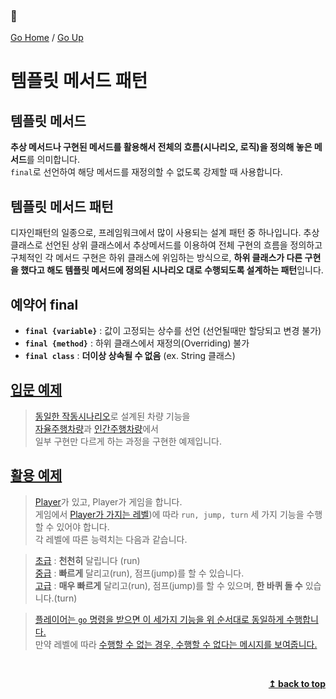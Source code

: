 ### :open_book:

[Go Home](https://github.com/devJRL/CodeLab-JAVA-Basic#codelab-java-basic) / [Go Up](..#ch08추상-클래스)

# 템플릿 메서드 패턴

## 템플릿 메서드

**추상 메서드나 구현된 메서드를 활용해서 전체의 흐름(시나리오, 로직)을 정의해 놓은 메서드**를 의미합니다.  
`final`로 선언하여 해당 메서드를 재정의할 수 없도록 강제할 때 사용합니다.

## 템플릿 메서드 패턴

디자인패턴의 일종으로, 프레임워크에서 많이 사용되는 설계 패턴 중 하나입니다.
추상 클래스로 선언된 상위 클래스에서 추상메서드를 이용하여 전체 구현의 흐름을 정의하고
구체적인 각 메서드 구현은 하위 클래스에 위임하는 방식으로,
**하위 클래스가 다른 구현을 했다고 해도 템플릿 메서드에 정의된 시나리오 대로 수행되도록 설계하는 패턴**입니다.

## 예약어 **final**

- **`final {variable}`** : 값이 고정되는 상수를 선언 (선언될때만 할당되고 변경 불가)  
- **`final {method}`** : 하위 클래스에서 재정의(Overriding) 불가  
- **`final class`** : **더이상 상속될 수 없음** (ex. String 클래스)

## [입문 예제](./CarTest.java#L13)

> [동일한 작동시나리오](./Car.java#L20)로 설계된 차량 기능을  
> [자율주행차량](./AICar.java#L6)과 [인간주행차량](./ManualCar.java#L6)에서  
> 일부 구현만 다르게 하는 과정을 구현한 예제입니다.

## [활용 예제](./PlayerTest.java)

> [Player](./Player.java#L3)가 있고, Player가 게임을 합니다.  
> 게임에서 [Player가 가지는 레벨](./PlayerLevel.java#L6))에 따라 `run, jump, turn` 세 가지 기능을  수행할 수 있어야 합니다.  
> 각 레벨에 따른 능력치는 다음과 같습니다.

> [초급](./BeginnerLevel.java#L3) : **천천히** 달립니다 (run)  
> [중급](./AdvancedLevel.java#L3) : **빠르게** 달리고(run), 점프(jump)를 할 수 있습니다.  
> [고급](./SuperLevel.java#L3) : **매우 빠르게** 달리고(run), 점프(jump)를 할 수 있으며, **한 바퀴 돌 수** 있습니다.(turn)  

> [플레이어는 `go` 명령을 받으면 이 세가지 기능을 위 순서대로 동일하게 수행합니다.](./PlayerLevel.java#L18)  
> 만약 레벨에 따라  [수행할  수 없는 경우, 수행할 수 없다는 메시지를 보여줍니다.](./BeginnerLevel.java#L12)

<br/><div align="right"><b><a href="#open_book">↥ back to top</a></b></div><br/>
